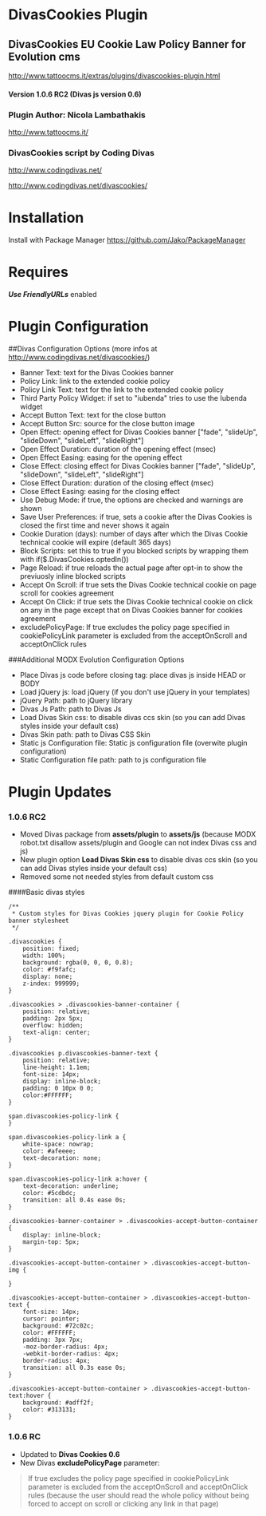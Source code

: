 # DivasCookies Plugin
## DivasCookies EU Cookie Law Policy Banner for Evolution cms 

http://www.tattoocms.it/extras/plugins/divascookies-plugin.html

#### Version 1.0.6 RC2 (Divas js version 0.6)

### Plugin Author: Nicola Lambathakis

http://www.tattoocms.it/

### DivasCookies script by Coding Divas

http://www.codingdivas.net/

http://www.codingdivas.net/divascookies/

# Installation

Install with Package Manager https://github.com/Jako/PackageManager

# Requires

***Use FriendlyURLs*** enabled 

# Plugin Configuration

##Divas Configuration Options (more infos at http://www.codingdivas.net/divascookies/)

* Banner Text: text for the Divas Cookies banner
* Policy Link: link to the extended cookie policy
* Policy Link Text: text for the link to the extended cookie policy
* Third Party Policy Widget: if set to "iubenda" tries to use the Iubenda widget
* Accept Button Text: text for the close button
* Accept Button Src: source for the close button image
* Open Effect: opening effect for Divas Cookies banner ["fade", "slideUp", "slideDown", "slideLeft", "slideRight"]
* Open Effect Duration: duration of the opening effect (msec)
* Open Effect Easing: easing for the opening effect
* Close Effect: closing effect for Divas Cookies banner ["fade", "slideUp", "slideDown", "slideLeft", "slideRight"]
* Close Effect Duration: duration of the closing effect (msec)
* Close Effect Easing: easing for the closing effect
* Use Debug Mode: if true, the options are checked and warnings are shown
* Save User Preferences: if true, sets a cookie after the Divas Cookies is closed the first time and never shows it again
* Cookie Duration (days): number of days after which the Divas Cookie technical cookie will expire (default 365 days)
* Block Scripts: set this to true if you blocked scripts by wrapping them with if($.DivasCookies.optedIn())
* Page Reload: if true reloads the actual page after opt-in to show the previuosly inline blocked scripts
* Accept On Scroll: if true sets the Divas Cookie technical cookie on page scroll for cookies agreement
* Accept On Click: if true sets the Divas Cookie technical cookie on click on any  in the page except that on Divas Cookies banner for cookies agreement
* excludePolicyPage: If true excludes the policy page specified in cookiePolicyLink parameter is excluded from the acceptOnScroll and acceptOnClick rules

###Additional MODX Evolution Configuration Options

* Place Divas js code before closing tag: place divas js inside HEAD or BODY
* Load jQuery js: load jQuery (if you don't use jQuery in your templates)
* jQuery Path: path to jQuery library
* Divas Js Path: path to Divas Js 
* Load Divas Skin css: to disable divas ccs skin (so you can add Divas styles inside your default css) 
* Divas Skin path: path to Divas CSS Skin
* Static js Configuration file: Static js configuration file (overwite plugin configuration)
* Static Configuration file path: path to js configuration file

# Plugin Updates

### 1.0.6 RC2
* Moved Divas package from **assets/plugin** to **assets/js** (because MODX robot.txt disallow assets/plugin and Google can not index Divas css and js)
* New plugin option **Load Divas Skin css** to disable divas ccs skin (so you can add Divas styles inside your default css)
* Removed some not needed styles from default custom css 

####Basic divas styles
```
/**
 * Custom styles for Divas Cookies jquery plugin for Cookie Policy banner stylesheet
 */

.divascookies {
	position: fixed;
	width: 100%;
	background: rgba(0, 0, 0, 0.8);
	color: #f9fafc;
	display: none;
	z-index: 999999;
}

.divascookies > .divascookies-banner-container {
	position: relative;
	padding: 2px 5px;
	overflow: hidden;
	text-align: center;
}

.divascookies p.divascookies-banner-text {
	position: relative;
	line-height: 1.1em;
	font-size: 14px;
	display: inline-block;
	padding: 0 10px 0 0;
	color:#FFFFFF;
}

span.divascookies-policy-link {
} 

span.divascookies-policy-link a {
	white-space: nowrap;	
	color: #afeeee;
	text-decoration: none;
}

span.divascookies-policy-link a:hover {
	text-decoration: underline;
	color: #5cdbdc;
    transition: all 0.4s ease 0s;
}

.divascookies-banner-container > .divascookies-accept-button-container {
	display: inline-block;
	margin-top: 5px;
}

.divascookies-accept-button-container > .divascookies-accept-button-img {
	
}

.divascookies-accept-button-container > .divascookies-accept-button-text {
	font-size: 14px;
	cursor: pointer;
	background: #72c02c;
	color: #FFFFFF;
	padding: 3px 7px;
	-moz-border-radius: 4px;
	-webkit-border-radius: 4px;
	border-radius: 4px;	
    transition: all 0.3s ease 0s;
}

.divascookies-accept-button-container > .divascookies-accept-button-text:hover {
	background: #adff2f;
	color: #313131;
}
```

### 1.0.6 RC
* Updated to **Divas Cookies 0.6**
* New Divas **excludePolicyPage** parameter:

> If true excludes the policy page specified in cookiePolicyLink parameter is excluded from the acceptOnScroll and acceptOnClick rules (because the user should read the whole policy without being forced to accept on scroll or clicking any link in that page)



